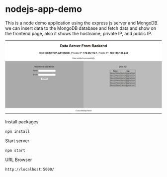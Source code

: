 # nodejs-app-demo
This is a node demo application using the express js server and MongoDB. we can insert data to the MongoDB database and fetch data and show on the frontend page, also it shows the hostname, private IP, and public IP.

![Screenshot](nodejs-app-demo.jpg)

Install packages
```
npm install
```
Start server
```
npm start
````
URL Browser

```
http://localhost:5000/
```
